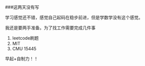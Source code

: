 ###这两天没有写

学习感觉还不错，感觉自己起码在稳步前进，但是学数学没有这个感觉。

我还是要两手准备。为了找工作需要完成几件事

1. leetcode刷题
2. MIT
3. CMU 15445



早起+自制力！！
